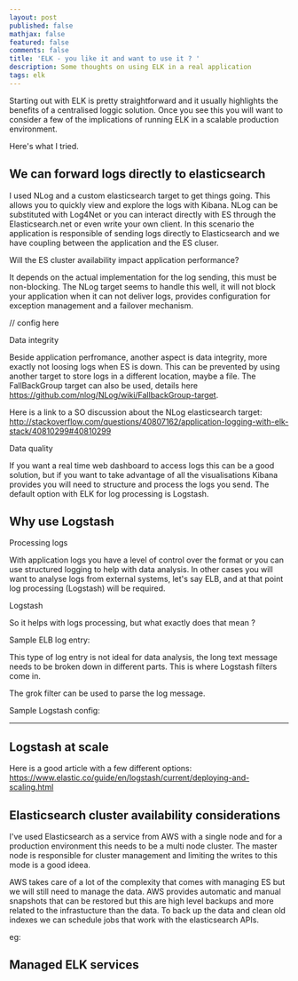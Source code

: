 ```yaml
---
layout: post
published: false
mathjax: false
featured: false
comments: false
title: 'ELK - you like it and want to use it ? '
description: Some thoughts on using ELK in a real application
tags: elk
---
```

Starting out with ELK is pretty straightforward and it usually highlights the benefits of a centralised loggic solution. Once you see this you will want to consider a few of the implications of running ELK in a scalable production environment.

Here's what I tried.

## We can forward logs directly to elasticsearch

I used NLog and a custom elasticsearch target to get things going. This allows you to quickly view and explore the logs with Kibana. NLog can be substituted with Log4Net or you can interact directly with ES through the Elasticsearch.net or even write your own client.
In this scenario the application is responsible of sending logs directly to Elasticsearch and we have coupling between the application and the ES cluser. 


Will the ES cluster availability impact application performance?

It depends on the actual implementation for the log sending, this must be non-blocking.
The NLog target seems to handle this well, it will not block your application when it can not deliver logs, provides configuration for exception management and a failover mechanism.

// config here

Data integrity

Beside application perfromance, another aspect is data integrity, more exactly not loosing logs when ES is down.
This can be prevented by using another target to store logs in a different location, maybe a file.
The FallBackGroup target can also be used, details here https://github.com/nlog/NLog/wiki/FallbackGroup-target.

Here is a link to a SO discussion about the NLog elasticsearch target:
http://stackoverflow.com/questions/40807162/application-logging-with-elk-stack/40810299#40810299


Data quality

If you want a real time web dashboard to access logs this can be a good solution, but if you want to take advantage of all the visualisations Kibana provides you will need to structure and process the logs you send.
The default option with ELK for log processing is Logstash.

## Why use Logstash

Processing logs

With application logs you have a level of control over the format or you can use structured logging to help with data analysis. In other cases you will want to analyse logs from external systems, let's say ELB, and at that point log processing (Logstash) will be required.


Logstash

So it helps with logs processing, but what exactly does that mean ?

Sample ELB log entry:

This type of log entry is not ideal for data analysis, the long text message needs to be broken down in different parts. This is where Logstash filters come in.

The grok filter can be used to parse the log message.

Sample Logstash config:
***



## Logstash at scale


Here is a good article with a few different options:
https://www.elastic.co/guide/en/logstash/current/deploying-and-scaling.html




## Elasticsearch cluster availability considerations

I've used Elasticsearch as a service from AWS with a single node and for a production environment this needs to be a multi node cluster. The master node is responsible for cluster management and limiting the writes to this mode is a good ideea.

AWS takes care of a lot of the complexity that comes with managing ES but we will still need to manage the data.
AWS provides automatic and manual snapshots that can be restored but this are high level backups and more related to the infrastucture than the data.
To back up the data and clean old indexes we can schedule jobs that work with the elasticsearch APIs.

eg:




## Managed ELK services








